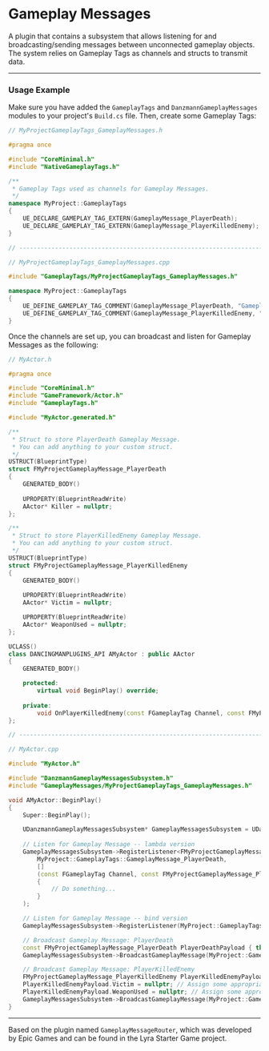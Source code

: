 # Gameplay Messages
A plugin that contains a subsystem that allows listening for and broadcasting/sending messages between unconnected gameplay objects. The system relies on Gameplay Tags as channels and structs to transmit data.

---

### Usage Example

Make sure you have added the `GameplayTags` and `DanzmannGameplayMessages` modules to your project's `Build.cs` file. Then, create some Gameplay Tags:
```cpp
// MyProjectGameplayTags_GameplayMessages.h

#pragma once

#include "CoreMinimal.h"
#include "NativeGameplayTags.h"

/**
 * Gameplay Tags used as channels for Gameplay Messages.
 */
namespace MyProject::GameplayTags
{
	UE_DECLARE_GAMEPLAY_TAG_EXTERN(GameplayMessage_PlayerDeath);
	UE_DECLARE_GAMEPLAY_TAG_EXTERN(GameplayMessage_PlayerKilledEnemy);
}

// ---------------------------------------------------------------------- //

// MyProjectGameplayTags_GameplayMessages.cpp

#include "GameplayTags/MyProjectGameplayTags_GameplayMessages.h"

namespace MyProject::GameplayTags
{
	UE_DEFINE_GAMEPLAY_TAG_COMMENT(GameplayMessage_PlayerDeath, "GameplayMessage.PlayerDeath", "Channel used to broadcast and receive Gameplay Message that player has died.");
	UE_DEFINE_GAMEPLAY_TAG_COMMENT(GameplayMessage_PlayerKilledEnemy, "GameplayMessage.PlayerKilledEnemy", "Channel used to broadcast and receive Gameplay Message that player has killed an enemy.");
}
```

Once the channels are set up, you can broadcast and listen for Gameplay Messages as the following:
```cpp
// MyActor.h

#pragma once

#include "CoreMinimal.h"
#include "GameFramework/Actor.h"
#include "GameplayTags.h"

#include "MyActor.generated.h"

/**
 * Struct to store PlayerDeath Gameplay Message.
 * You can add anything to your custom struct.
 */
USTRUCT(BlueprintType)
struct FMyProjectGameplayMessage_PlayerDeath
{
    GENERATED_BODY()
	
    UPROPERTY(BlueprintReadWrite)
    AActor* Killer = nullptr;
};

/**
 * Struct to store PlayerKilledEnemy Gameplay Message.
 * You can add anything to your custom struct.
 */
USTRUCT(BlueprintType)
struct FMyProjectGameplayMessage_PlayerKilledEnemy
{
    GENERATED_BODY()
	
    UPROPERTY(BlueprintReadWrite)
    AActor* Victim = nullptr;

    UPROPERTY(BlueprintReadWrite)
    AActor* WeaponUsed = nullptr;
};

UCLASS()
class DANCINGMANPLUGINS_API AMyActor : public AActor
{
    GENERATED_BODY()

    protected:
        virtual void BeginPlay() override;
	
    private:
        void OnPlayerKilledEnemy(const FGameplayTag Channel, const FMyProjectGameplayMessage_PlayerKilledEnemy& GameplayMessage);
};

// ---------------------------------------------------------------------- //

// MyActor.cpp

#include "MyActor.h"

#include "DanzmannGameplayMessagesSubsystem.h"
#include "GameplayMessages/MyProjectGameplayTags_GameplayMessages.h"

void AMyActor::BeginPlay()
{
    Super::BeginPlay();

    UDanzmannGameplayMessagesSubsystem* GameplayMessagesSubsystem = UDanzmannGameplayMessagesSubsystem::Get(GetWorld());
	
    // Listen for Gameplay Message -- lambda version
    GameplayMessagesSubsystem->RegisterListener<FMyProjectGameplayMessage_PlayerDeath>(
        MyProject::GameplayTags::GameplayMessage_PlayerDeath,
        []
        (const FGameplayTag Channel, const FMyProjectGameplayMessage_PlayerDeath& GameplayMessage)
        {
            // Do something...
        }
    );

    // Listen for Gameplay Message -- bind version
    GameplayMessagesSubsystem->RegisterListener(MyProject::GameplayTags::GameplayMessage_PlayerKilledEnemy, this, &ThisClass::OnPlayerKilledEnemy);

    // Broadcast Gameplay Message: PlayerDeath
    const FMyProjectGameplayMessage_PlayerDeath PlayerDeathPayload { this }; // Assign some appropriate value
    GameplayMessagesSubsystem->BroadcastGameplayMessage(MyProject::GameplayTags::GameplayMessage_PlayerDeath, PlayerDeathPayload);

    // Broadcast Gameplay Message: PlayerKilledEnemy
    FMyProjectGameplayMessage_PlayerKilledEnemy PlayerKilledEnemyPayload;
    PlayerKilledEnemyPayload.Victim = nullptr; // Assign some appropriate value
    PlayerKilledEnemyPayload.WeaponUsed = nullptr; // Assign some appropriate value
    GameplayMessagesSubsystem->BroadcastGameplayMessage(MyProject::GameplayTags::GameplayMessage_PlayerKilledEnemy, PlayerKilledEnemyPayload);
}
```

---

Based on the plugin named `GameplayMessageRouter`, which was developed by Epic Games and can be found in the Lyra Starter Game project.
